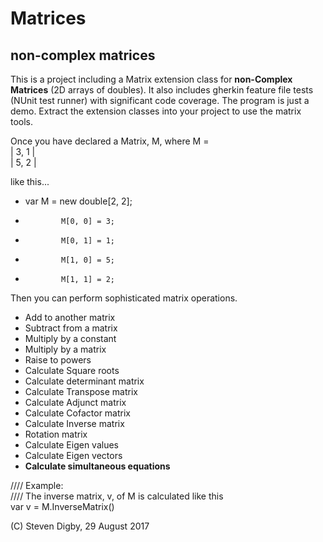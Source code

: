 # Matrices
## non-complex matrices
This is a project including a Matrix extension class for **non-Complex Matrices** (2D arrays of doubles). It also includes gherkin feature file tests (NUnit test runner) with significant code coverage.  The program is just a demo. Extract the extension classes into your project to use the matrix tools.

Once you have declared a Matrix, M, where M =    
| 3, 1 |   
| 5, 2 |   

like this...
- var M = new double[2, 2];
-             M[0, 0] = 3;
-             M[0, 1] = 1;
-             M[1, 0] = 5;
-             M[1, 1] = 2;


Then you can perform sophisticated matrix operations.

- Add to another matrix
- Subtract from a matrix
- Multiply by a constant
- Multiply by a matrix
- Raise to powers
- Calculate Square roots
- Calculate determinant matrix
- Calculate Transpose matrix
- Calculate Adjunct matrix
- Calculate Cofactor matrix
- Calculate Inverse matrix
- Rotation matrix 
- Calculate Eigen values
- Calculate Eigen vectors
- **Calculate simultaneous equations**

//// Example:   
//// The inverse matrix, v, of M is calculated like this   
var v = M.InverseMatrix()


(C) Steven Digby, 29 August 2017